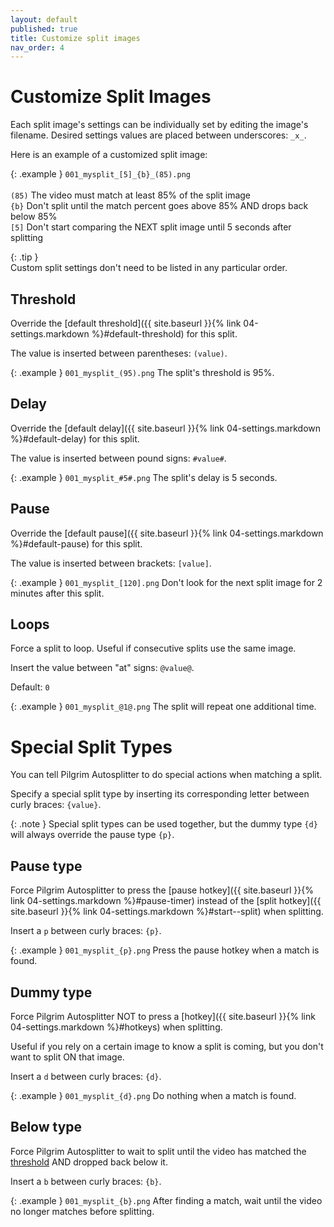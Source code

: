 ```yaml
---
layout: default
published: true
title: Customize split images
nav_order: 4
---
```


<link rel="stylesheet" href="css/main.css">

# Customize Split Images

Each split image's settings can be individually set by editing the image's filename. Desired settings values are placed between underscores: `_x_`.

Here is an example of a customized split image:

{: .example }
`001_mysplit_[5]_{b}_(85).png`<br>  
`(85)` The video must match at least 85% of the split image  
`{b}` Don't split until the match percent goes above 85% AND drops back below 85%  
`[5]` Don't start comparing the NEXT split image until 5 seconds after splitting

{: .tip }  
Custom split settings don't need to be listed in any particular order.

## Threshold

Override the [default threshold]({{ site.baseurl }}{% link 04-settings.markdown %}#default-threshold) for this split.

The value is inserted between parentheses: `(value)`.

{: .example }
`001_mysplit_(95).png` The split's threshold is 95%.

## Delay

Override the [default delay]({{ site.baseurl }}{% link 04-settings.markdown %}#default-delay) for this split.

The value is inserted between pound signs: `#value#`.

{: .example }
`001_mysplit_#5#.png` The split's delay is 5 seconds.

## Pause

Override the [default pause]({{ site.baseurl }}{% link 04-settings.markdown %}#default-pause) for this split.

The value is inserted between brackets: `[value]`.

{: .example }
`001_mysplit_[120].png` Don't look for the next split image for 2 minutes after this split.

## Loops

Force a split to loop. Useful if consecutive splits use the same image.

Insert the value between "at" signs: `@value@`.

Default: `0`

{: .example }
`001_mysplit_@1@.png` The split will repeat one additional time.

# Special Split Types

You can tell Pilgrim Autosplitter to do special actions when matching a split. 

Specify a special split type by inserting its corresponding letter between curly braces: `{value}`. 

{: .note }
Special split types can be used together, but the dummy type `{d}` will always override the pause type `{p}`.

## Pause type

Force Pilgrim Autosplitter to press the [pause hotkey]({{ site.baseurl }}{% link 04-settings.markdown %}#pause-timer) instead of the [split hotkey]({{ site.baseurl }}{% link 04-settings.markdown %}#start--split) when splitting. 

Insert a `p` between curly braces: `{p}`.

{: .example }
`001_mysplit_{p}.png` Press the pause hotkey when a match is found.

## Dummy type

Force Pilgrim Autosplitter NOT to press a [hotkey]({{ site.baseurl }}{% link 04-settings.markdown %}#hotkeys) when splitting.

Useful if you rely on a certain image to know a split is coming, but you don't want to split ON that image.

Insert a `d` between curly braces: `{d}`.

{: .example }
`001_mysplit_{d}.png` Do nothing when a match is found.

## Below type

Force Pilgrim Autosplitter to wait to split until the video has matched the [threshold](#threshold) AND dropped back below it.

Insert a `b` between curly braces: `{b}`.

{: .example }
`001_mysplit_{b}.png` After finding a match, wait until the video no longer matches before splitting.
